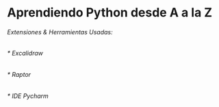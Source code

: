 # Aprendiendo Python desde A a la Z

###### Extensiones & Herramientas Usadas:

###### * Excalidraw
###### * Raptor
###### * IDE Pycharm
